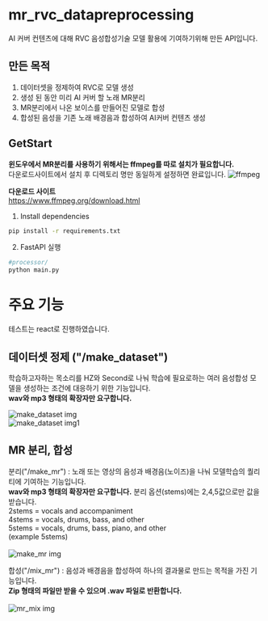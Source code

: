# mr_rvc_datapreprocessing
AI 커버 컨텐츠에 대해 RVC 음성합성기술 모델 활용에 기여하기위해 만든 API입니다.

## 만든 목적
1. 데이터셋을 정제하여 RVC로 모델 생성
2. 생성 된 동안 미리 AI 커버 할 노래 MR분리
3. MR분리에서 나온 보이스를 만들어진 모델로 합성
4. 합성된 음성을 기존 노래 배경음과 합성하여 AI커버 컨텐츠 생성

## GetStart

**윈도우에서 MR분리를 사용하기 위해서는 ffmpeg를 따로 설치가 필요합니다.** </br>
다운로드사이트에서 설치 후 디렉토리 명만 동일하게 설정하면 완료입니다.
![ffmpeg](https://github.com/CalaMiTY0311/mr_rvc_datapreprocessing/assets/64539279/c46e8a44-7e19-4363-9bab-9600c87c119e)

**다운로드 사이트** </br>
<a>https://www.ffmpeg.org/download.html</a>

1. Install dependencies
```zsh
pip install -r requirements.txt
```
2. FastAPI 실행
```zsh
#processor/
python main.py
```

# 주요 기능

테스트는 react로 진행하였습니다.

## 데이터셋 정제 ("/make_dataset")
학습하고자하는 목소리를 HZ와 Second로 나눠 학습에 필요로하는 여러 음성합성 모델을 생성하는 조건에 대응하기 위한 기능입니다. </br> **wav와 mp3 형태의 확장자만 요구합니다.**</br>

![make_dataset img](https://github.com/CalaMiTY0311/mr_rvc_datapreprocessing/assets/64539279/0bd808ad-4216-4173-b548-ba7f5369e808)</br>
![make_dataset img1](https://github.com/CalaMiTY0311/mr_rvc_datapreprocessing/assets/64539279/ca1fe5a1-ea51-4cf5-b561-b524a6e06290)

## MR 분리, 합성
분리("/make_mr") : 노래 또는 영상의 음성과 배경음(노이즈)을 나눠 모델학습의 퀄리티에 기여하는 기능입니다.</br> **wav와 mp3 형태의 확장자만 요구합니다.**
분리 옵션(stems)에는 2,4,5값으로만 값을 받습니다.</br>
2stems = vocals and accompaniment</br>
4stems = vocals, drums, bass, and other</br>
5stems = vocals, drums, bass, piano, and other</br>
(example 5stems)</br></br>
![make_mr img](https://github.com/CalaMiTY0311/mr_rvc_datapreprocessing/assets/64539279/103788cf-8c62-4ff6-8c17-499c9b4ac99d)</br>

합성("/mix_mr") : 음성과 배경음을 합성하여 하나의 결과물로 만드는 목적을 가진 기능입니다.</br> **Zip 형태의 파일만 받을 수 있으며 .wav 파일로 반환합니다.**</br></br>
![mr_mix img](https://github.com/CalaMiTY0311/mr_rvc_datapreprocessing/assets/64539279/09e24975-6e39-4051-8515-308760b8c0c9)</br></br>

